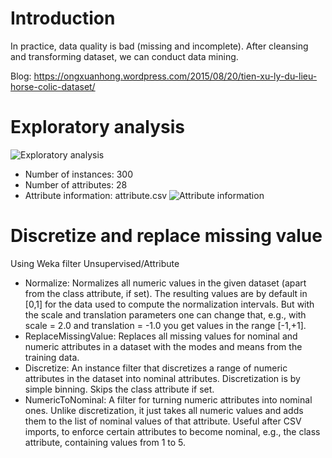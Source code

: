 # Introduction
In practice, data quality is bad (missing and incomplete). After cleansing and transforming dataset, we can conduct data mining.

Blog: https://ongxuanhong.wordpress.com/2015/08/20/tien-xu-ly-du-lieu-horse-colic-dataset/

# Exploratory analysis
![Exploratory analysis](https://ongxuanhong.files.wordpress.com/2015/08/weka-first-look-data.png)
* Number of instances: 300
* Number of attributes: 28
* Attribute information: attribute.csv
![Attribute information](https://ongxuanhong.files.wordpress.com/2015/08/horse-colic-csv.png)

# Discretize and replace missing value
Using Weka filter Unsupervised/Attribute
* Normalize: Normalizes all numeric values in the given dataset (apart from the class attribute, if set). The resulting values are by default in [0,1] for the data used to compute the normalization intervals. But with the scale and translation parameters one can change that, e.g., with scale = 2.0 and translation = -1.0 you get values in the range [-1,+1].
* ReplaceMissingValue: Replaces all missing values for nominal and numeric attributes in a dataset with the modes and means from the training data.
* Discretize: An instance filter that discretizes a range of numeric attributes in the dataset into nominal attributes. Discretization is by simple binning. Skips the class attribute if set.
* NumericToNominal: A filter for turning numeric attributes into nominal ones. Unlike discretization, it just takes all numeric values and adds them to the list of nominal values of that attribute. Useful after CSV imports, to enforce certain attributes to become nominal, e.g., the class attribute, containing values from 1 to 5.
